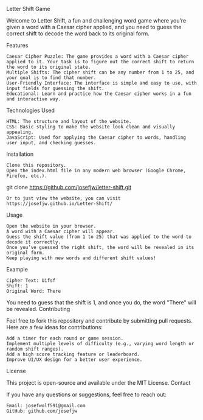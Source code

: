 Letter Shift Game

Welcome to Letter Shift, a fun and challenging word game where you’re given a word with a Caesar cipher applied, and you need to guess the correct shift to decode the word back to its original form.

Features

    Caesar Cipher Puzzle: The game provides a word with a Caesar cipher applied to it. Your task is to figure out the correct shift to return the word to its original state.
    Multiple Shifts: The cipher shift can be any number from 1 to 25, and your goal is to find that number.
    User-Friendly Interface: The interface is simple and easy to use, with input fields for guessing the shift.
    Educational: Learn and practice how the Caesar cipher works in a fun and interactive way.

Technologies Used

    HTML: The structure and layout of the website.
    CSS: Basic styling to make the website look clean and visually appealing.
    JavaScript: Used for applying the Caesar cipher to words, handling user input, and checking guesses.

Installation

    Clone this repository.
    Open the index.html file in any modern web browser (Google Chrome, Firefox, etc.).

git clone https://github.com/josefjw/letter-shift.git

    Or to just view the website, you can visit https://josefjw.github.io/Letter-Shift/

Usage

    Open the website in your browser.
    A word with a Caesar cipher will appear.
    Guess the shift value (from 1 to 25) that was applied to the word to decode it correctly.
    Once you’ve guessed the right shift, the word will be revealed in its original form.
    Keep playing with new words and different shift values!

Example

    Cipher Text: Uifsf
    Shift: 1
    Original Word: There

You need to guess that the shift is 1, and once you do, the word "There" will be revealed.
Contributing

Feel free to fork this repository and contribute by submitting pull requests. Here are a few ideas for contributions:

    Add a timer for each round or game session.
    Implement multiple levels of difficulty (e.g., varying word length or random shift ranges).
    Add a high score tracking feature or leaderboard.
    Improve UI/UX design for a better user experience.

License

This project is open-source and available under the MIT License.
Contact

If you have any questions or suggestions, feel free to reach out:

    Email: josefwolf591@gmail.com
    GitHub: github.com/josefjw
